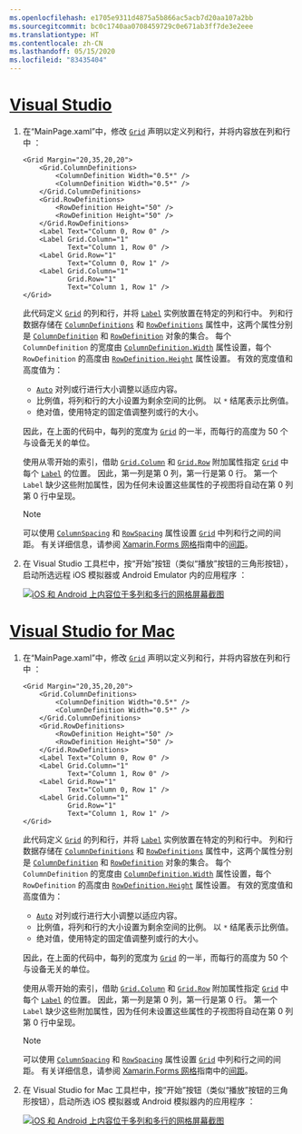 ```yaml
---
ms.openlocfilehash: e1705e9311d4875a5b866ac5acb7d20aa107a2bb
ms.sourcegitcommit: bc0c1740aa0708459729c0e671ab3ff7de3e2eee
ms.translationtype: HT
ms.contentlocale: zh-CN
ms.lasthandoff: 05/15/2020
ms.locfileid: "83435404"
---
```

# <a name="visual-studio"></a>[Visual Studio](#tab/vswin)

1. 在“MainPage.xaml”中，修改 [`Grid`](xref:Xamarin.Forms.Grid) 声明以定义列和行，并将内容放在列和行中  ：

    ```xaml
    <Grid Margin="20,35,20,20">
        <Grid.ColumnDefinitions>
            <ColumnDefinition Width="0.5*" />
            <ColumnDefinition Width="0.5*" />
        </Grid.ColumnDefinitions>
        <Grid.RowDefinitions>
            <RowDefinition Height="50" />
            <RowDefinition Height="50" />
        </Grid.RowDefinitions>
        <Label Text="Column 0, Row 0" />
        <Label Grid.Column="1"
               Text="Column 1, Row 0" />
        <Label Grid.Row="1"
               Text="Column 0, Row 1" />
        <Label Grid.Column="1"
               Grid.Row="1"
               Text="Column 1, Row 1" />
    </Grid>
    ```

    此代码定义 [`Grid`](xref:Xamarin.Forms.Grid) 的列和行，并将 [`Label`](xref:Xamarin.Forms.Label) 实例放置在特定的列和行中。 列和行数据存储在 [`ColumnDefinitions`](xref:Xamarin.Forms.Grid.ColumnDefinitions) 和 [`RowDefinitions`](xref:Xamarin.Forms.Grid.RowDefinitions) 属性中，这两个属性分别是 [`ColumnDefinition`](xref:Xamarin.Forms.ColumnDefinition) 和 [`RowDefinition`](xref:Xamarin.Forms.RowDefinition) 对象的集合。 每个 `ColumnDefinition` 的宽度由 [`ColumnDefinition.Width`](xref:Xamarin.Forms.ColumnDefinition.Width) 属性设置，每个 `RowDefinition` 的高度由 [`RowDefinition.Height`](xref:Xamarin.Forms.RowDefinition.Height) 属性设置。 有效的宽度值和高度值为：

    - [`Auto`](xref:Xamarin.Forms.GridUnitType.Auto) 对列或行进行大小调整以适应内容。
    - 比例值，将列和行的大小设置为剩余空间的比例。 以 `*` 结尾表示比例值。
    - 绝对值，使用特定的固定值调整列或行的大小。

    因此，在上面的代码中，每列的宽度为 [`Grid`](xref:Xamarin.Forms.Grid) 的一半，而每行的高度为 50 个与设备无关的单位。

    使用从零开始的索引，借助 [`Grid.Column`](xref:Xamarin.Forms.Grid.ColumnProperty) 和 [`Grid.Row`](xref:Xamarin.Forms.Grid.RowProperty) 附加属性指定 [`Grid`](xref:Xamarin.Forms.Grid) 中每个 [`Label`](xref:Xamarin.Forms.Label) 的位置。 因此，第一列是第 0 列，第一行是第 0 行。 第一个 `Label` 缺少这些附加属性，因为任何未设置这些属性的子视图将自动在第 0 列第 0 行中呈现。

    > [!NOTE]
    > 可以使用 [`ColumnSpacing`](xref:Xamarin.Forms.Grid.ColumnSpacing) 和 [`RowSpacing`](xref:Xamarin.Forms.Grid.RowSpacing) 属性设置 [`Grid`](xref:Xamarin.Forms.Grid) 中列和行之间的间距。 有关详细信息，请参阅 [Xamarin.Forms 网格](~/xamarin-forms/user-interface/layouts/grid.md)指南中的[间距](~/xamarin-forms/user-interface/layouts/grid.md#space-between-rows-and-columns)。

1. 在 Visual Studio 工具栏中，按“开始”按钮（类似“播放”按钮的三角形按钮），启动所选远程 iOS 模拟器或 Android Emulator 内的应用程序  ：

    [![iOS 和 Android 上内容位于多列和多行的网格屏幕截图](../images/columns-rows.png "内容位于多列和多行的网格")](../images/columns-rows-large.png#lightbox "内容位于多列和多行的网格")

# <a name="visual-studio-for-mac"></a>[Visual Studio for Mac](#tab/vsmac)

1. 在“MainPage.xaml”中，修改 [`Grid`](xref:Xamarin.Forms.Grid) 声明以定义列和行，并将内容放在列和行中  ：

    ```xaml
    <Grid Margin="20,35,20,20">
        <Grid.ColumnDefinitions>
            <ColumnDefinition Width="0.5*" />
            <ColumnDefinition Width="0.5*" />
        </Grid.ColumnDefinitions>
        <Grid.RowDefinitions>
            <RowDefinition Height="50" />
            <RowDefinition Height="50" />
        </Grid.RowDefinitions>
        <Label Text="Column 0, Row 0" />
        <Label Grid.Column="1"
               Text="Column 1, Row 0" />
        <Label Grid.Row="1"
               Text="Column 0, Row 1" />
        <Label Grid.Column="1"
               Grid.Row="1"
               Text="Column 1, Row 1" />
    </Grid>
    ```

    此代码定义 [`Grid`](xref:Xamarin.Forms.Grid) 的列和行，并将 [`Label`](xref:Xamarin.Forms.Label) 实例放置在特定的列和行中。 列和行数据存储在 [`ColumnDefinitions`](xref:Xamarin.Forms.Grid.ColumnDefinitions) 和 [`RowDefinitions`](xref:Xamarin.Forms.Grid.RowDefinitions) 属性中，这两个属性分别是 [`ColumnDefinition`](xref:Xamarin.Forms.ColumnDefinition) 和 [`RowDefinition`](xref:Xamarin.Forms.RowDefinition) 对象的集合。 每个 `ColumnDefinition` 的宽度由 [`ColumnDefinition.Width`](xref:Xamarin.Forms.ColumnDefinition.Width) 属性设置，每个 `RowDefinition` 的高度由 [`RowDefinition.Height`](xref:Xamarin.Forms.RowDefinition.Height) 属性设置。 有效的宽度值和高度值为：

    - [`Auto`](xref:Xamarin.Forms.GridUnitType.Auto) 对列或行进行大小调整以适应内容。
    - 比例值，将列和行的大小设置为剩余空间的比例。 以 `*` 结尾表示比例值。
    - 绝对值，使用特定的固定值调整列或行的大小。

    因此，在上面的代码中，每列的宽度为 [`Grid`](xref:Xamarin.Forms.Grid) 的一半，而每行的高度为 50 个与设备无关的单位。

    使用从零开始的索引，借助 [`Grid.Column`](xref:Xamarin.Forms.Grid.ColumnProperty) 和 [`Grid.Row`](xref:Xamarin.Forms.Grid.RowProperty) 附加属性指定 [`Grid`](xref:Xamarin.Forms.Grid) 中每个 [`Label`](xref:Xamarin.Forms.Label) 的位置。 因此，第一列是第 0 列，第一行是第 0 行。 第一个 `Label` 缺少这些附加属性，因为任何未设置这些属性的子视图将自动在第 0 列第 0 行中呈现。

    > [!NOTE]
    > 可以使用 [`ColumnSpacing`](xref:Xamarin.Forms.Grid.ColumnSpacing) 和 [`RowSpacing`](xref:Xamarin.Forms.Grid.RowSpacing) 属性设置 [`Grid`](xref:Xamarin.Forms.Grid) 中列和行之间的间距。 有关详细信息，请参阅 [Xamarin.Forms 网格](~/xamarin-forms/user-interface/layouts/grid.md)指南中的[间距](~/xamarin-forms/user-interface/layouts/grid.md#space-between-rows-and-columns)。

1. 在 Visual Studio for Mac 工具栏中，按“开始”按钮（类似“播放”按钮的三角形按钮），启动所选 iOS 模拟器或 Android 模拟器内的应用程序  ：

    [![iOS 和 Android 上内容位于多列和多行的网格屏幕截图](../images/columns-rows.png "内容位于多列和多行的网格")](../images/columns-rows-large.png#lightbox "内容位于多列和多行的网格")
